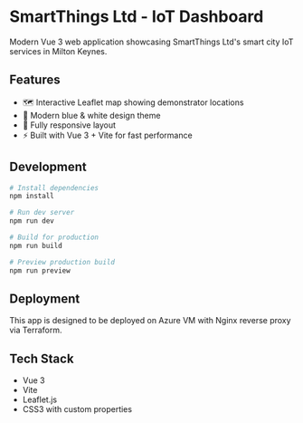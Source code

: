 # SmartThings Ltd - IoT Dashboard

Modern Vue 3 web application showcasing SmartThings Ltd's smart city IoT services in Milton Keynes.

## Features

- 🗺️ Interactive Leaflet map showing demonstrator locations
- 🎨 Modern blue & white design theme
- 📱 Fully responsive layout
- ⚡ Built with Vue 3 + Vite for fast performance

## Development

```bash
# Install dependencies
npm install

# Run dev server
npm run dev

# Build for production
npm run build

# Preview production build
npm run preview
```

## Deployment

This app is designed to be deployed on Azure VM with Nginx reverse proxy via Terraform.

## Tech Stack

- Vue 3
- Vite
- Leaflet.js
- CSS3 with custom properties
